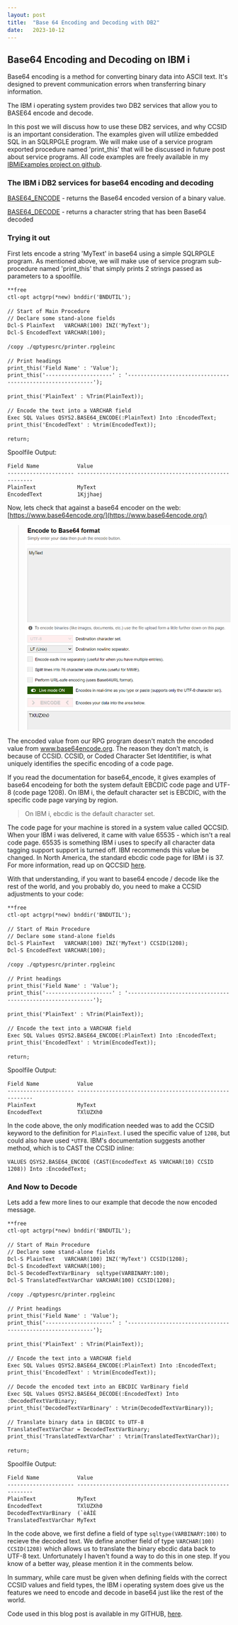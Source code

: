 ```yaml
---
layout: post
title:  "Base 64 Encoding and Decoding with DB2"
date:   2023-10-12
---
```


## Base64 Encoding and Decoding on IBM i

Base64 encoding is a method for converting binary data into ASCII text. It's designed to prevent communication errors when transferring binary information.

The IBM i operating system provides two DB2 services that allow you to BASE64 encode and decode.

In this post we will discuss how to use these DB2 services, and why CCSID is an important consideration.  The examples given will utilize embedded SQL in an SQLRPGLE program.  We will make use of a service program exported procedure named 'print_this' that will be discussed in future post about service programs.  All code examples are freely available in my [IBMiExamples project on github](https://github.com/JDubbTX/IBMiExamples).

### The IBM i DB2 services for base64 encoding and decoding

[BASE64_ENCODE](https://www.ibm.com/docs/en/i/7.5?topic=functions-base64-encode) - returns the Base64 encoded version of a binary value.

[BASE64_DECODE](https://www.ibm.com/docs/en/i/7.5?topic=functions-base64-decode) - returns a character string that has been Base64 decoded

### Trying it out

First lets encode a string 'MyText' in base64 using a simple SQLRPGLE program.  As mentioned above, we will make use of service program sub-procedure named 'print_this' that simply prints 2 strings passed as parameters to a spoolfile.

``` text
**free
ctl-opt actgrp(*new) bnddir('BNDUTIL');

// Start of Main Procedure
// Declare some stand-alone fields
Dcl-S PlainText   VARCHAR(100) INZ('MyText');
Dcl-S EncodedText VARCHAR(100);

/copy ./qptypesrc/printer.rpgleinc

// Print headings
print_this('Field Name' : 'Value');
print_this('---------------------' : '-----------------------------------------------------------');

print_this('PlainText' : %Trim(PlainText));

// Encode the text into a VARCHAR field
Exec SQL Values QSYS2.BASE64_ENCODE(:PlainText) Into :EncodedText;
print_this('EncodedText' : %trim(EncodedText));

return;
```

Spoolfile Output:

``` text
Field Name            Value                                                   
--------------------- --------------------------------------------------------
PlainText             MyText                                                  
EncodedText           1Kjjhaej                                                
```

Now, lets check that against a base64 encoder on the web: [https://www.base64encode.org/](https://www.base64encode.org/)

> ![bas64encode.org screen grab](/assets/images/base64-1.png)

The encoded value from our RPG program doesn't match the encoded value from www.base64encode.org.  The reason they don't match, is because of CCSID.  CCSID, or Coded Character Set Identitifier, is what uniquely identifies the specific encoding of a code page.

If you read the documentation for base64_encode, it gives examples of base64 encodeing for both the system default EBCDIC code page and UTF-8 (code page 1208).  On IBM i, the default character set is EBCDIC, with the specific code page varying by region.

> On IBM i, ebcdic is the default character set.

The code page for your machine is stored in a system value called QCCSID.  When your IBM i was delivered, it came with value 65535 - which isn't a real code page.  65535 is something IBM i uses to specify all character data tagging support support is turned off.  IBM recommends this value be changed.  In North America, the standard ebcdic code page for IBM i is 37.  For more information, read up on QCCSID [here](https://www.ibm.com/docs/en/i/7.5?topic=values-coded-character-set-identifier-qccsid-system-value).

With that understanding, if you want to base64 encode / decode like the rest of the world, and you probably do, you need to make a CCSID adjustments to your code:

``` text
**free
ctl-opt actgrp(*new) bnddir('BNDUTIL');

// Start of Main Procedure
// Declare some stand-alone fields
Dcl-S PlainText   VARCHAR(100) INZ('MyText') CCSID(1208);
Dcl-S EncodedText VARCHAR(100);

/copy ./qptypesrc/printer.rpgleinc

// Print headings
print_this('Field Name' : 'Value');
print_this('---------------------' : '-----------------------------------------------------------');

print_this('PlainText' : %Trim(PlainText));

// Encode the text into a VARCHAR field
Exec SQL Values QSYS2.BASE64_ENCODE(:PlainText) Into :EncodedText;
print_this('EncodedText' : %trim(EncodedText));

return;
```

Spoolfile Output:

``` text
Field Name            Value                                                   
--------------------- --------------------------------------------------------
PlainText             MyText                                                  
EncodedText           TXlUZXh0                                                
```

In the code above, the only modification needed was to add the CCSID keyword to the definition for `PlainText`.  I used the specific value of `1208`, but could also have used `*UTF8`.  IBM's documentation suggests another method, which is to CAST the CCSID inline:

```
VALUES QSYS2.BASE64_ENCODE (CAST(EncodedText AS VARCHAR(10) CCSID 1208)) Into :EncodedText;
```

### And Now to Decode

Lets add a few more lines to our example that decode the now encoded message.

``` text
**free 
ctl-opt actgrp(*new) bnddir('BNDUTIL');

// Start of Main Procedure
// Declare some stand-alone fields
Dcl-S PlainText   VARCHAR(100) INZ('MyText') CCSID(1208);
Dcl-S EncodedText VARCHAR(100);
Dcl-S DecodedTextVarBinary  sqltype(VARBINARY:100);
Dcl-S TranslatedTextVarChar VARCHAR(100) CCSID(1208);

/copy ./qptypesrc/printer.rpgleinc

// Print headings
print_this('Field Name' : 'Value');
print_this('---------------------' : '-----------------------------------------------------------');

print_this('PlainText' : %Trim(PlainText));

// Encode the text into a VARCHAR field
Exec SQL Values QSYS2.BASE64_ENCODE(:PlainText) Into :EncodedText;
print_this('EncodedText' : %trim(EncodedText));

// Decode the encoded text into an EBCDIC VarBinary field
Exec SQL Values QSYS2.BASE64_DECODE(:EncodedText) Into :DecodedTextVarBinary;
print_this('DecodedTextVarBinary' : %trim(DecodedTextVarBinary));

// Translate binary data in EBCDIC to UTF-8
TranslatedTextVarChar = DecodedTextVarBinary;
print_this('TranslatedTextVarChar' : %trim(TranslatedTextVarChar));

return;
```

Spoolfile Output:

``` text
Field Name            Value                                                   
--------------------- --------------------------------------------------------
PlainText             MyText                                                  
EncodedText           TXlUZXh0                                                
DecodedTextVarBinary  (`èÁÌÈ                                                  
TranslatedTextVarChar MyText                                                  
```

In the code above, we first define a field of type `sqltype(VARBINARY:100)` to recieve the decoded text.  We define another field of type `VARCHAR(100) CCSID(1208)` which allows us to translate the binary ebcdic data back to UTF-8 text.  Unfortunately I haven't found a way to do this in one step.  If you know of a better way, please mention it in the comments below.

In summary, while care must be given when defining fields with the correct CCSID values and field types, the IBM i operating system does give us the features we need to encode and decode in base64 just like the rest of the world.

Code used in this blog post is available in my GITHUB, [here](https://github.com/JDubbTX/IBMiExamples/blob/main/QRPGLESRC/BASE64TST.SQLRPGLE).


